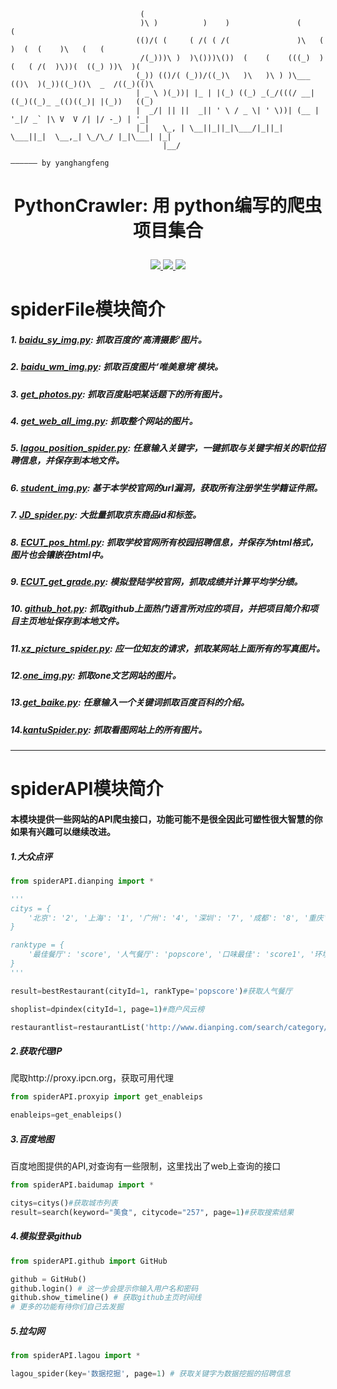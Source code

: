```
                             (                                                                        
                             )\ )          )    )               (                       (             
                            (()/( (     ( /( ( /(               )\   (       )  (  (    )\   (   (    
                             /(_)))\ )  )\()))\())  (    (    (((_)  )(   ( /(  )\))(  ((_) ))\  )(   
                            (_)) (()/( (_))/((_)\   )\   )\ ) )\___ (()\  )(_))((_)()\  _  /((_)(()\  
                            | _ \ )(_))| |_ | |(_) ((_) _(_/(((/ __| ((_)((_)_ _(()((_)| |(_))   ((_)
                            |  _/| || ||  _|| ' \ / _ \| ' \))| (__ | '_|/ _` |\ V  V /| |/ -_) | '_|
                            |_|   \_, | \__||_||_|\___/|_||_|  \___||_|  \__,_| \_/\_/ |_|\___| |_|   
                                  |__/  
                                                                            —————— by yanghangfeng
```
# <p align="center">PythonCrawler: 用  python编写的爬虫项目集合</p>
<p align="center">
    <a href="https://github.com/Fenghuapiao/PythonCrawler/blob/master/LICENSE">
        <img src="https://img.shields.io/cocoapods/l/EFQRCode.svg?style=flat">
        </a>
    <a href="">
        <img src="https://img.shields.io/badge/未完-间断性更新-orange.svg">
        </a>
    <a href="https://github.com/python/cpython">
        <img src="https://img.shields.io/badge/language-python-ff69b4.svg">
        </a>
</p>



# spiderFile模块简介

##### 1.    [baidu_sy_img.py](https://github.com/Fenghuapiao/PythonCrawler/blob/master/spiderFile/baidu_sy_img.py): 抓取百度的‘高清摄影’图片。

##### 2.  [baidu_wm_img.py](https://github.com/Fenghuapiao/PythonCrawler/blob/master/spiderFile/baidu_wm_img.py): 抓取百度图片‘唯美意境’模块。

##### 3.  [get_photos.py](https://github.com/Fenghuapiao/PythonCrawler/blob/master/spiderFile/get_photos.py): 抓取百度贴吧某话题下的所有图片。

##### 4.  [get_web_all_img.py](https://github.com/Fenghuapiao/PythonCrawler/blob/master/spiderFile/get_web_all_img.py): 抓取整个网站的图片。

##### 5.  [lagou_position_spider.py](https://github.com/Fenghuapiao/PythonCrawler/blob/master/spiderFile/lagou_position_spider.py): 任意输入关键字，一键抓取与关键字相关的职位招聘信息，并保存到本地文件。

##### 6.  [student_img.py](https://github.com/Fenghuapiao/PythonCrawler/blob/master/spiderFile/student_img.py): 基于本学校官网的url漏洞，获取所有注册学生学籍证件照。

##### 7.  [JD_spider.py](https://github.com/Fenghuapiao/PythonCrawler/blob/master/spiderFile/JD_spider.py): 大批量抓取京东商品id和标签。

##### 8.  [ECUT_pos_html.py](https://github.com/Fenghuapiao/PythonCrawler/blob/master/spiderFile/ECUT_pos_html.py): 抓取学校官网所有校园招聘信息，并保存为html格式，图片也会镶嵌在html中。

##### 9.  [ECUT_get_grade.py](https://github.com/Fenghuapiao/PythonCrawler/blob/master/spiderFile/ECUT_get_grade.py): 模拟登陆学校官网，抓取成绩并计算平均学分绩。

##### 10. [github_hot.py](https://github.com/Fenghuapiao/PythonCrawler/blob/master/spiderFile/github_hot.py): 抓取github上面热门语言所对应的项目，并把项目简介和项目主页地址保存到本地文件。

##### 11.[xz_picture_spider.py](https://github.com/Fenghuapiao/PythonCrawler/blob/master/spiderFile/xz_picture_spider.py): 应一位知友的请求，抓取某网站上面所有的写真图片。

##### 12.[one_img.py](https://github.com/Fenghuapiao/PythonCrawler/blob/master/spiderFile/one_img.py): 抓取one文艺网站的图片。

##### 13.[get_baike.py](https://github.com/Fenghuapiao/PythonCrawler/blob/master/spiderFile/get_baike.py): 任意输入一个关键词抓取百度百科的介绍。

##### 14.[kantuSpider.py](https://github.com/Fenghuapiao/PythonCrawler/blob/master/spiderFile/kantuSpider.py): 抓取看图网站上的所有图片。

---
# spiderAPI模块简介
#### 本模块提供一些网站的API爬虫接口，功能可能不是很全因此可塑性很大智慧的你如果有兴趣可以继续改进。
##### 1.大众点评
```python
from spiderAPI.dianping import *

'''
citys = {
    '北京': '2', '上海': '1', '广州': '4', '深圳': '7', '成都': '8', '重庆': '9', '杭州': '3', '南京': '5', '沈阳': '18', '苏州': '6', '天津': '10','武汉': '16', '西安': '17', '长沙': '344', '大连': '19', '济南': '22', '宁波': '11', '青岛': '21', '无锡': '13', '厦门': '15', '郑州': '160'
}

ranktype = {
    '最佳餐厅': 'score', '人气餐厅': 'popscore', '口味最佳': 'score1', '环境最佳': 'score2', '服务最佳': 'score3'
}
'''

result=bestRestaurant(cityId=1, rankType='popscore')#获取人气餐厅

shoplist=dpindex(cityId=1, page=1)#商户风云榜

restaurantlist=restaurantList('http://www.dianping.com/search/category/2/10/p2')#获取餐厅

```

##### 2.获取代理IP
爬取http://proxy.ipcn.org，获取可用代理
```python
from spiderAPI.proxyip import get_enableips

enableips=get_enableips()

```

##### 3.百度地图
百度地图提供的API,对查询有一些限制，这里找出了web上查询的接口
```python
from spiderAPI.baidumap import *

citys=citys()#获取城市列表
result=search(keyword="美食", citycode="257", page=1)#获取搜索结果

```

##### 4.模拟登录github
```python
from spiderAPI.github import GitHub

github = GitHub()
github.login() # 这一步会提示你输入用户名和密码
github.show_timeline() # 获取github主页时间线
# 更多的功能有待你们自己去发掘
```

##### 5.拉勾网
```python
from spiderAPI.lagou import *

lagou_spider(key='数据挖掘', page=1) # 获取关键字为数据挖掘的招聘信息
```
